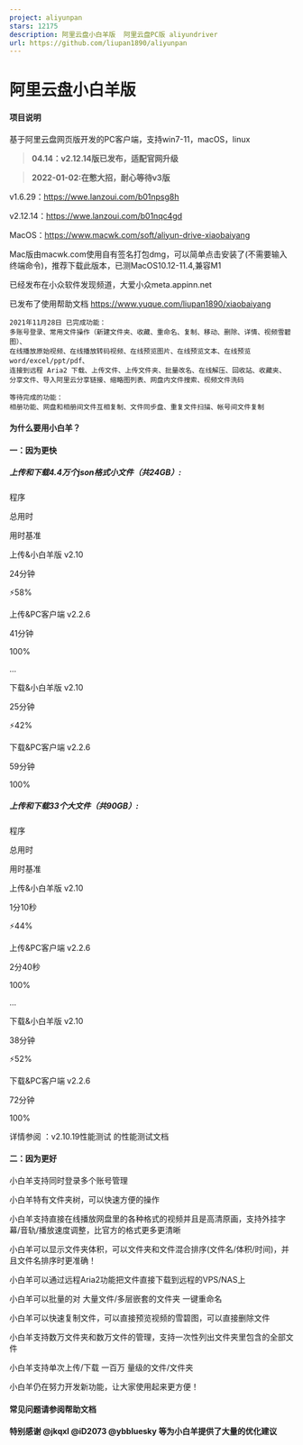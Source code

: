 ```yaml
---
project: aliyunpan
stars: 12175
description: 阿里云盘小白羊版  阿里云盘PC版 aliyundriver
url: https://github.com/liupan1890/aliyunpan
---
```


阿里云盘小白羊版
========

#### 项目说明

基于阿里云盘网页版开发的PC客户端，支持win7-11，macOS，linux

> **04.14：v2.12.14版已发布，适配官网升级**

> **2022-01-02:在憋大招，耐心等待v3版**

  

v1.6.29：https://wwe.lanzoui.com/b01npsg8h

v2.12.14：https://wwe.lanzoui.com/b01nqc4gd

MacOS：https://www.macwk.com/soft/aliyun-drive-xiaobaiyang

Mac版由macwk.com使用自有签名打包dmg，可以简单点击安装了(不需要输入终端命令)，推荐下载此版本，已测MacOS10.12-11.4,兼容M1  

已经发布在小众软件发现频道，大爱小众meta.appinn.net

  

已发布了使用帮助文档 https://www.yuque.com/liupan1890/xiaobaiyang

```
2021年11月28日 已完成功能：
多账号登录、常用文件操作（新建文件夹、收藏、重命名、复制、移动、删除、详情、视频雪碧图）、
在线播放原始视频、在线播放转码视频、在线预览图片、在线预览文本、在线预览 word/excel/ppt/pdf、
连接到远程 Aria2 下载、上传文件、上传文件夹、批量改名、在线解压、回收站、收藏夹、
分享文件、导入阿里云分享链接、缩略图列表、网盘内文件搜索、视频文件洗码

等待完成的功能：
相册功能、网盘和相册间文件互相复制、文件同步盘、重复文件扫描、帐号间文件复制
```

  

#### 为什么要用小白羊？

#### 一：因为更快

##### 上传和下载4.4万个json格式小文件（共24GB）:

程序

总用时

用时基准

上传&小白羊版 v2.10

24分钟

⚡58%

上传&PC客户端 v2.2.6

41分钟

100%

...

下载&小白羊版 v2.10

25分钟

⚡42%

下载&PC客户端 v2.2.6

59分钟

100%

##### 上传和下载33个大文件（共90GB）:

程序

总用时

用时基准

上传&小白羊版 v2.10

1分10秒

⚡44%

上传&PC客户端 v2.2.6

2分40秒

100%

...

下载&小白羊版 v2.10

38分钟

⚡52%

下载&PC客户端 v2.2.6

72分钟

100%

  

详情参阅 ：v2.10.19性能测试 的性能测试文档

#### 二：因为更好

小白羊支持同时登录多个账号管理

小白羊特有文件夹树，可以快速方便的操作

小白羊支持直接在线播放网盘里的各种格式的视频并且是高清原画，支持外挂字幕/音轨/播放速度调整，比官方的格式更多更清晰

小白羊可以显示文件夹体积，可以文件夹和文件混合排序(文件名/体积/时间)，并且文件名排序时更准确！

小白羊可以通过远程Aria2功能把文件直接下载到远程的VPS/NAS上

小白羊可以批量的对 大量文件/多层嵌套的文件夹 一键重命名

小白羊可以快速复制文件，可以直接预览视频的雪碧图，可以直接删除文件

小白羊支持数万文件夹和数万文件的管理，支持一次性列出文件夹里包含的全部文件

小白羊支持单次上传/下载 一百万 量级的文件/文件夹

小白羊仍在努力开发新功能，让大家使用起来更方便！

#### 常见问题请参阅帮助文档

#### 特别感谢 @jkqxl @iD2073 @ybbluesky 等为小白羊提供了大量的优化建议
